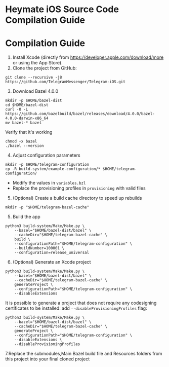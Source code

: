 # Heymate iOS Source Code Compilation Guide


# Compilation Guide

1. Install Xcode (directly from https://developer.apple.com/download/more or using the App Store).
2. Clone the project from GitHub:

```
git clone --recursive -j8 https://github.com/TelegramMessenger/Telegram-iOS.git
```

3. Download Bazel 4.0.0

```
mkdir -p $HOME/bazel-dist
cd $HOME/bazel-dist
curl -O -L https://github.com/bazelbuild/bazel/releases/download/4.0.0/bazel-4.0.0-darwin-x86_64
mv bazel-* bazel
```

Verify that it's working

```
chmod +x bazel
./bazel --version
```

4. Adjust configuration parameters

```
mkdir -p $HOME/telegram-configuration
cp -R build-system/example-configuration/* $HOME/telegram-configuration/
```

- Modify the values in `variables.bzl`
- Replace the provisioning profiles in `provisioning` with valid files

5. (Optional) Create a build cache directory to speed up rebuilds

```
mkdir -p "$HOME/telegram-bazel-cache"
```

5. Build the app

```
python3 build-system/Make/Make.py \
    --bazel="$HOME/bazel-dist/bazel" \
    --cacheDir="$HOME/telegram-bazel-cache" \
    build \
    --configurationPath="$HOME/telegram-configuration" \
    --buildNumber=100001 \
    --configuration=release_universal
```

6. (Optional) Generate an Xcode project

```
python3 build-system/Make/Make.py \
    --bazel="$HOME/bazel-dist/bazel" \
    --cacheDir="$HOME/telegram-bazel-cache" \
    generateProject \
    --configurationPath="$HOME/telegram-configuration" \
    --disableExtensions
```

It is possible to generate a project that does not require any codesigning certificates to be installed: add `--disableProvisioningProfiles` flag:
```
python3 build-system/Make/Make.py \
    --bazel="$HOME/bazel-dist/bazel" \
    --cacheDir="$HOME/telegram-bazel-cache" \
    generateProject \
    --configurationPath="$HOME/telegram-configuration" \
    --disableExtensions \
    --disableProvisioningProfiles
```
7.Replace the submodules,Main Bazel build file and Resources folders from this project into your final cloned project
